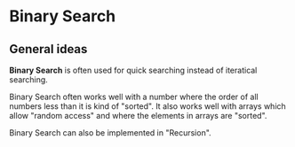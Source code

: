 # Binary Search

## General ideas
**Binary Search** is often used for quick searching instead of iteratical searching.

Binary Search often works well with a number where the order of all numbers less than it is kind of "sorted".
It also works well with arrays which allow "random access" and where the elements in arrays are "sorted".

Binary Search can also be implemented in "Recursion".
